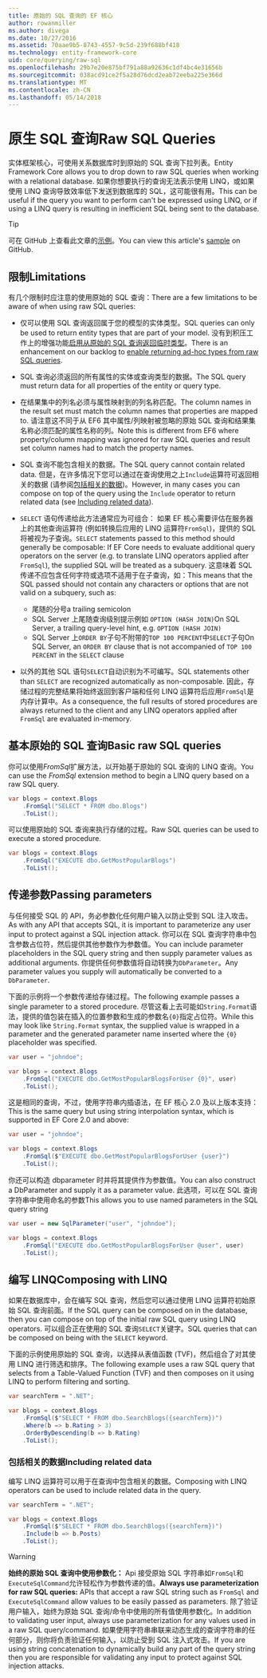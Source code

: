 ```yaml
---
title: 原始的 SQL 查询的 EF 核心
author: rowanmiller
ms.author: divega
ms.date: 10/27/2016
ms.assetid: 70aae9b5-8743-4557-9c5d-239f688bf418
ms.technology: entity-framework-core
uid: core/querying/raw-sql
ms.openlocfilehash: 29b7e20e875bf791a88a92636c1df4bc4e31656b
ms.sourcegitcommit: 038acd91ce2f5a28d76dcd2eab72eeba225e366d
ms.translationtype: MT
ms.contentlocale: zh-CN
ms.lasthandoff: 05/14/2018
---
```

# <a name="raw-sql-queries"></a><span data-ttu-id="75759-102">原生 SQL 查询</span><span class="sxs-lookup"><span data-stu-id="75759-102">Raw SQL Queries</span></span>

<span data-ttu-id="75759-103">实体框架核心，可使用关系数据库时到原始的 SQL 查询下拉列表。</span><span class="sxs-lookup"><span data-stu-id="75759-103">Entity Framework Core allows you to drop down to raw SQL queries when working with a relational database.</span></span> <span data-ttu-id="75759-104">如果你想要执行的查询无法表示使用 LINQ，或如果使用 LINQ 查询导致效率低下发送到数据库的 SQL，这可能很有用。</span><span class="sxs-lookup"><span data-stu-id="75759-104">This can be useful if the query you want to perform can't be expressed using LINQ, or if using a LINQ query is resulting in inefficient SQL being sent to the database.</span></span>

> [!TIP]  
> <span data-ttu-id="75759-105">可在 GitHub 上查看此文章的[示例](https://github.com/aspnet/EntityFramework.Docs/tree/master/samples/core/Querying)。</span><span class="sxs-lookup"><span data-stu-id="75759-105">You can view this article's [sample](https://github.com/aspnet/EntityFramework.Docs/tree/master/samples/core/Querying) on GitHub.</span></span>

## <a name="limitations"></a><span data-ttu-id="75759-106">限制</span><span class="sxs-lookup"><span data-stu-id="75759-106">Limitations</span></span>

<span data-ttu-id="75759-107">有几个限制时应注意的使用原始的 SQL 查询：</span><span class="sxs-lookup"><span data-stu-id="75759-107">There are a few limitations to be aware of when using raw SQL queries:</span></span>
* <span data-ttu-id="75759-108">仅可以使用 SQL 查询返回属于您的模型的实体类型。</span><span class="sxs-lookup"><span data-stu-id="75759-108">SQL queries can only be used to return entity types that are part of your model.</span></span> <span data-ttu-id="75759-109">没有到积压工作上的增强功能[启用从原始的 SQL 查询返回临时类型](https://github.com/aspnet/EntityFramework/issues/1862)。</span><span class="sxs-lookup"><span data-stu-id="75759-109">There is an enhancement on our backlog to [enable returning ad-hoc types from raw SQL queries](https://github.com/aspnet/EntityFramework/issues/1862).</span></span>

* <span data-ttu-id="75759-110">SQL 查询必须返回的所有属性的实体或查询类型的数据。</span><span class="sxs-lookup"><span data-stu-id="75759-110">The SQL query must return data for all properties of the entity or query type.</span></span>

* <span data-ttu-id="75759-111">在结果集中的列名必须与属性映射到的列名称匹配。</span><span class="sxs-lookup"><span data-stu-id="75759-111">The column names in the result set must match the column names that properties are mapped to.</span></span> <span data-ttu-id="75759-112">请注意这不同于从 EF6 其中属性/列映射被忽略的原始 SQL 查询和结果集名称必须匹配的属性名称的列。</span><span class="sxs-lookup"><span data-stu-id="75759-112">Note this is different from EF6 where property/column mapping was ignored for raw SQL queries and result set column names had to match the property names.</span></span>

* <span data-ttu-id="75759-113">SQL 查询不能包含相关的数据。</span><span class="sxs-lookup"><span data-stu-id="75759-113">The SQL query cannot contain related data.</span></span> <span data-ttu-id="75759-114">但是，在许多情况下您可以通过在查询使用之上`Include`运算符可返回相关的数据 (请参阅[包括相关的数据](#including-related-data))。</span><span class="sxs-lookup"><span data-stu-id="75759-114">However, in many cases you can compose on top of the query using the `Include` operator to return related data (see [Including related data](#including-related-data)).</span></span>

* <span data-ttu-id="75759-115">`SELECT` 语句传递给此方法通常应为可组合： 如果 EF 核心需要评估在服务器上的其他查询运算符 (例如转换后应用的 LINQ 运算符`FromSql`)，提供的 SQL 将被视为子查询。</span><span class="sxs-lookup"><span data-stu-id="75759-115">`SELECT` statements passed to this method should generally be composable: If EF Core needs to evaluate additional query operators on the server (e.g. to translate LINQ operators applied after `FromSql`), the supplied SQL will be treated as a subquery.</span></span> <span data-ttu-id="75759-116">这意味着 SQL 传递不应包含任何字符或选项不适用于在子查询，如：</span><span class="sxs-lookup"><span data-stu-id="75759-116">This means that the SQL passed should not contain any characters or options that are not valid on a subquery, such as:</span></span>
  * <span data-ttu-id="75759-117">尾随的分号</span><span class="sxs-lookup"><span data-stu-id="75759-117">a trailing semicolon</span></span>
  * <span data-ttu-id="75759-118">SQL Server 上尾随查询级别提示例如 `OPTION (HASH JOIN)`</span><span class="sxs-lookup"><span data-stu-id="75759-118">On SQL Server, a trailing query-level hint, e.g. `OPTION (HASH JOIN)`</span></span>
  * <span data-ttu-id="75759-119">SQL Server 上`ORDER BY`子句不附带的`TOP 100 PERCENT`中`SELECT`子句</span><span class="sxs-lookup"><span data-stu-id="75759-119">On SQL Server, an `ORDER BY` clause that is not accompanied of `TOP 100 PERCENT` in the `SELECT` clause</span></span>

* <span data-ttu-id="75759-120">以外的其他 SQL 语句`SELECT`自动识别为不可编写。</span><span class="sxs-lookup"><span data-stu-id="75759-120">SQL statements other than `SELECT` are recognized automatically as non-composable.</span></span> <span data-ttu-id="75759-121">因此，存储过程的完整结果将始终返回到客户端和任何 LINQ 运算符后应用`FromSql`是内存计算中。</span><span class="sxs-lookup"><span data-stu-id="75759-121">As a consequence, the full results of stored procedures are always returned to the client and any LINQ operators applied after `FromSql` are evaluated in-memory.</span></span> 

## <a name="basic-raw-sql-queries"></a><span data-ttu-id="75759-122">基本原始的 SQL 查询</span><span class="sxs-lookup"><span data-stu-id="75759-122">Basic raw SQL queries</span></span>

<span data-ttu-id="75759-123">你可以使用*FromSql*扩展方法，以开始基于原始的 SQL 查询的 LINQ 查询。</span><span class="sxs-lookup"><span data-stu-id="75759-123">You can use the *FromSql* extension method to begin a LINQ query based on a raw SQL query.</span></span>

<!-- [!code-csharp[Main](samples/core/Querying/Querying/RawSQL/Sample.cs)] -->
``` csharp
var blogs = context.Blogs
    .FromSql("SELECT * FROM dbo.Blogs")
    .ToList();
```

<span data-ttu-id="75759-124">可以使用原始的 SQL 查询来执行存储的过程。</span><span class="sxs-lookup"><span data-stu-id="75759-124">Raw SQL queries can be used to execute a stored procedure.</span></span>

<!-- [!code-csharp[Main](samples/core/Querying/Querying/RawSQL/Sample.cs)] -->
``` csharp
var blogs = context.Blogs
    .FromSql("EXECUTE dbo.GetMostPopularBlogs")
    .ToList();
```

## <a name="passing-parameters"></a><span data-ttu-id="75759-125">传递参数</span><span class="sxs-lookup"><span data-stu-id="75759-125">Passing parameters</span></span>

<span data-ttu-id="75759-126">与任何接受 SQL 的 API，务必参数化任何用户输入以防止受到 SQL 注入攻击。</span><span class="sxs-lookup"><span data-stu-id="75759-126">As with any API that accepts SQL, it is important to parameterize any user input to protect against a SQL injection attack.</span></span> <span data-ttu-id="75759-127">你可以在 SQL 查询字符串中包含参数占位符，然后提供其他参数作为参数值。</span><span class="sxs-lookup"><span data-stu-id="75759-127">You can include parameter placeholders in the SQL query string and then supply parameter values as additional arguments.</span></span> <span data-ttu-id="75759-128">你提供任何参数值将自动转换为`DbParameter`。</span><span class="sxs-lookup"><span data-stu-id="75759-128">Any parameter values you supply will automatically be converted to a `DbParameter`.</span></span>

<span data-ttu-id="75759-129">下面的示例将一个参数传递给存储过程。</span><span class="sxs-lookup"><span data-stu-id="75759-129">The following example passes a single parameter to a stored procedure.</span></span> <span data-ttu-id="75759-130">尽管这看上去可能如`String.Format`语法，提供的值包装在插入的位置参数和生成的参数名`{0}`指定占位符。</span><span class="sxs-lookup"><span data-stu-id="75759-130">While this may look like `String.Format` syntax, the supplied value is wrapped in a parameter and the generated parameter name inserted where the `{0}` placeholder was specified.</span></span>

<!-- [!code-csharp[Main](samples/core/Querying/Querying/RawSQL/Sample.cs)] -->
``` csharp
var user = "johndoe";

var blogs = context.Blogs
    .FromSql("EXECUTE dbo.GetMostPopularBlogsForUser {0}", user)
    .ToList();
```

<span data-ttu-id="75759-131">这是相同的查询，不过，使用字符串内插语法，在 EF 核心 2.0 及以上版本支持：</span><span class="sxs-lookup"><span data-stu-id="75759-131">This is the same query but using string interpolation syntax, which is supported in EF Core 2.0 and above:</span></span>

<!-- [!code-csharp[Main](samples/core/Querying/Querying/RawSQL/Sample.cs)] -->
``` csharp
var user = "johndoe";

var blogs = context.Blogs
    .FromSql($"EXECUTE dbo.GetMostPopularBlogsForUser {user}")
    .ToList();
```

<span data-ttu-id="75759-132">你还可以构造 dbparameter 时并将其提供作为参数值。</span><span class="sxs-lookup"><span data-stu-id="75759-132">You can also construct a DbParameter and supply it as a parameter value.</span></span> <span data-ttu-id="75759-133">此选项，可以在 SQL 查询字符串中使用命名的参数</span><span class="sxs-lookup"><span data-stu-id="75759-133">This allows you to use named parameters in the SQL query string</span></span>

<!-- [!code-csharp[Main](samples/core/Querying/Querying/RawSQL/Sample.cs)] -->
``` csharp
var user = new SqlParameter("user", "johndoe");

var blogs = context.Blogs
    .FromSql("EXECUTE dbo.GetMostPopularBlogsForUser @user", user)
    .ToList();
```

## <a name="composing-with-linq"></a><span data-ttu-id="75759-134">编写 LINQ</span><span class="sxs-lookup"><span data-stu-id="75759-134">Composing with LINQ</span></span>

<span data-ttu-id="75759-135">如果在数据库中，会在编写 SQL 查询，然后您可以通过使用 LINQ 运算符初始原始 SQL 查询前面。</span><span class="sxs-lookup"><span data-stu-id="75759-135">If the SQL query can be composed on in the database, then you can compose on top of the initial raw SQL query using LINQ operators.</span></span> <span data-ttu-id="75759-136">可以组合正在使用的 SQL 查询`SELECT`关键字。</span><span class="sxs-lookup"><span data-stu-id="75759-136">SQL queries that can be composed on being with the `SELECT` keyword.</span></span>

<span data-ttu-id="75759-137">下面的示例使用原始的 SQL 查询，以选择从表值函数 (TVF)，然后组合了对其使用 LINQ 进行筛选和排序。</span><span class="sxs-lookup"><span data-stu-id="75759-137">The following example uses a raw SQL query that selects from a Table-Valued Function (TVF) and then composes on it using LINQ to perform filtering and sorting.</span></span>

<!-- [!code-csharp[Main](samples/core/Querying/Querying/RawSQL/Sample.cs)] -->
``` csharp
var searchTerm = ".NET";

var blogs = context.Blogs
    .FromSql($"SELECT * FROM dbo.SearchBlogs({searchTerm})")
    .Where(b => b.Rating > 3)
    .OrderByDescending(b => b.Rating)
    .ToList();
```

### <a name="including-related-data"></a><span data-ttu-id="75759-138">包括相关的数据</span><span class="sxs-lookup"><span data-stu-id="75759-138">Including related data</span></span>

<span data-ttu-id="75759-139">编写 LINQ 运算符可以用于在查询中包含相关的数据。</span><span class="sxs-lookup"><span data-stu-id="75759-139">Composing with LINQ operators can be used to include related data in the query.</span></span>

<!-- [!code-csharp[Main](samples/core/Querying/Querying/RawSQL/Sample.cs)] -->
``` csharp
var searchTerm = ".NET";

var blogs = context.Blogs
    .FromSql($"SELECT * FROM dbo.SearchBlogs({searchTerm})")
    .Include(b => b.Posts)
    .ToList();
```

> [!WARNING]  
> <span data-ttu-id="75759-140">**始终的原始 SQL 查询中使用参数化：** Api 接受原始 SQL 字符串如`FromSql`和`ExecuteSqlCommand`允许轻松作为参数传递的值。</span><span class="sxs-lookup"><span data-stu-id="75759-140">**Always use parameterization for raw SQL queries:** APIs that accept a raw SQL string such as `FromSql` and `ExecuteSqlCommand` allow values to be easily passed as parameters.</span></span> <span data-ttu-id="75759-141">除了验证用户输入，始终为原始 SQL 查询/命令中使用的所有值使用参数化。</span><span class="sxs-lookup"><span data-stu-id="75759-141">In addition to validating user input, always use parameterization for any values used in a raw SQL query/command.</span></span> <span data-ttu-id="75759-142">如果使用字符串串联来动态生成的查询字符串的任何部分，则你将负责验证任何输入，以防止受到 SQL 注入式攻击。</span><span class="sxs-lookup"><span data-stu-id="75759-142">If you are using string concatenation to dynamically build any part of the query string then you are responsible for validating any input to protect against SQL injection attacks.</span></span>
